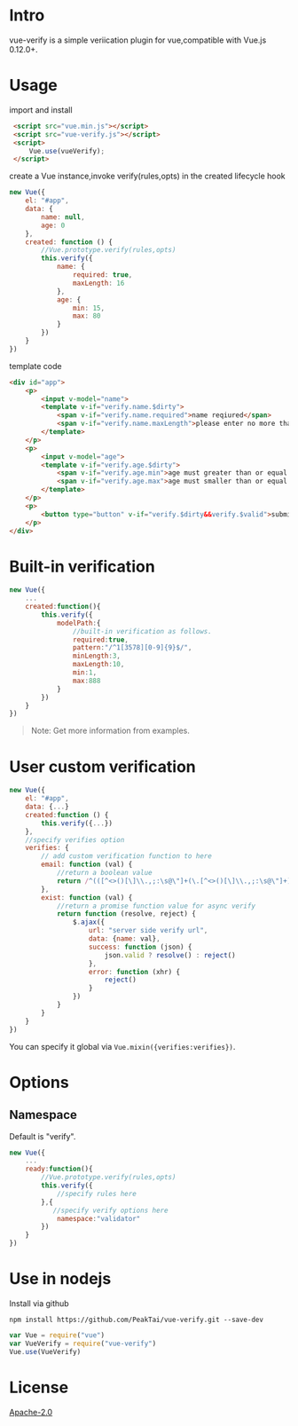 # Intro
vue-verify is a simple veriication plugin for vue,compatible with  Vue.js 0.12.0+.

# Usage
import and install

```html
 <script src="vue.min.js"></script>
 <script src="vue-verify.js"></script>
 <script>
     Vue.use(vueVerify);
 </script>
```

create a Vue instance,invoke verify(rules,opts) in the created lifecycle hook

```js
new Vue({
    el: "#app",
    data: {
        name: null,
        age: 0
    },
    created: function () {
        //Vue.prototype.verify(rules,opts)
        this.verify({
            name: {
                required: true,
                maxLength: 16
            },
            age: {
                min: 15,
                max: 80
            }
        })
    }
})
```

template code

```html
<div id="app">
    <p>
        <input v-model="name">
        <template v-if="verify.name.$dirty">
            <span v-if="verify.name.required">name reqiured</span>
            <span v-if="verify.name.maxLength">please enter no more than 16 characters</span>
        </template>
    </p>
    <p>
        <input v-model="age">
        <template v-if="verify.age.$dirty">
            <span v-if="verify.age.min">age must greater than or equal to 16</span>
            <span v-if="verify.age.max">age must smaller than or equal to 80</span>
        </template>
    </p>
    <p>
        <button type="button" v-if="verify.$dirty&&verify.$valid">submit</button>
    </p>
</div>
```

# Built-in verification

```js
new Vue({
    ...
    created:function(){
        this.verify({
            modelPath:{
                //built-in verification as follows.
                required:true,
                pattern:"/^1[3578][0-9]{9}$/",
                minLength:3,
                maxLength:10,
                min:1,
                max:888
            }
        })
    }
})
```

> Note: Get more information from examples.

# User custom verification

```js
new Vue({
    el: "#app",
    data: {...}
    created:function () {
        this.verify({...})
    },
    //specify verifies option
    verifies: {
        // add custom verification function to here
        email: function (val) {
            //return a boolean value
            return /^(([^<>()[\]\\.,;:\s@\"]+(\.[^<>()[\]\\.,;:\s@\"]+)*)|(\".+\"))@((\[[0-9]{1,3}\.[0-9]{1,3}\.[0-9]{1,3}\.[0-9]{1,3}\])|(([a-zA-Z\-0-9]+\.)+[a-zA-Z]{2,}))$/.test(val)
        },
        exist: function (val) {
            //return a promise function value for async verify
            return function (resolve, reject) {
                $.ajax({
                    url: "server side verify url",
                    data: {name: val},
                    success: function (json) {
                        json.valid ? resolve() : reject()
                    },
                    error: function (xhr) {
                        reject()
                    }
                })
            }
        }
    }
})
```

You can specify it global via `Vue.mixin({verifies:verifies})`.

# Options

## Namespace

Default is "verify".

```js
new Vue({
    ...
    ready:function(){
        //Vue.prototype.verify(rules,opts)
        this.verify({
            //specify rules here
        },{
           //specify verify options here
            namespace:"validator"
        })
    }
})
```

# Use in nodejs

Install via github
```
npm install https://github.com/PeakTai/vue-verify.git --save-dev
```

``` js
var Vue = require("vue")
var VueVerify = require("vue-verify")
Vue.use(VueVerify)
```

# License
[Apache-2.0](http://opensource.org/licenses/Apache-2.0)
